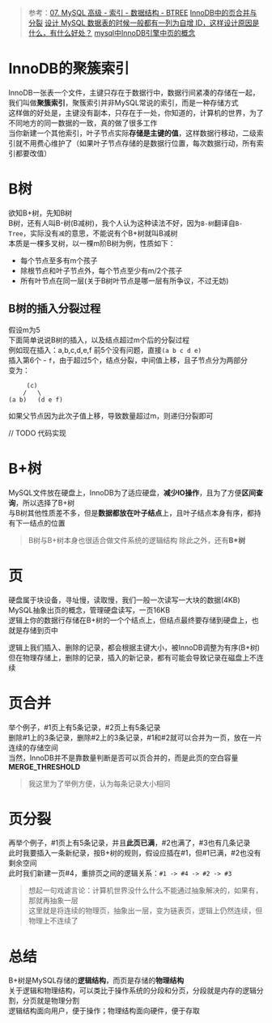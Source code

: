> 参考：[07. MySQL 高级 - 索引 - 数据结构 - BTREE](https://b23.tv/JRHzHX)
> [InnoDB中的页合并与分裂](https://zhuanlan.zhihu.com/p/98818611)
> [设计 MySQL 数据表的时候一般都有一列为自增 ID，这样设计原因是什么，有什么好处？](https://www.zhihu.com/question/28703540/answer/494072901)
> [mysql中InnoDB引擎中页的概念](https://segmentfault.com/a/1190000008545713)

# InnoDB的聚簇索引
InnoDB一张表一个文件，主键只存在于数据行中，数据行间紧凑的存储在一起，我们叫做**聚簇索引**，聚簇索引并非MySQL常说的索引，而是一种存储方式  
这样做的好处是，主键没有副本，只存在于一处，你知道的，计算机的世界，为了不同地方的同一数据的一致，真的做了很多工作  
当你新建一个其他索引，叶子节点实际**存储是主键的值**，这样数据行移动，二级索引就不用费心维护了（如果叶子节点存储的是数据行位置，每次数据行动，所有索引都要改值）  



# B树
欲知B+树，先知B树  
B树，还有人叫B-树(B减树)，我个人认为这种读法不好，因为`B-树`翻译自`B-Tree`，实际没有`减`的意思，不能说有个B+树就叫B减树  
本质是一棵多叉树，以一棵m阶B树为例，性质如下：
- 每个节点至多有m个孩子
- 除根节点和叶子节点外，每个节点至少有m/2个孩子
- 所有叶节点在同一层(关于B树叶节点是哪一层有所争议，不过无妨)

## B树的插入分裂过程
假设m为5  
下面简单说说B树的插入，以及结点超过m个后的分裂过程  
例如现在插入：a,b,c,d,e,f
前5个没有问题，直接`(a b c d e)`  
插入第6个 - `f`，由于超过5个，结点分裂，中间值上移，且子节点分为两部分  
变为：
```
     (c)
    /   \
(a b)   (d e f)
```
如果父节点因为此次子值上移，导致数量超过m，则递归分裂即可

// TODO 代码实现


# B+树
MySQL文件放在硬盘上，InnoDB为了适应硬盘，**减少IO操作**，且为了方便**区间查询**，所以选择了B+树  
与B树其他性质差不多，但是**数据都放在叶子结点**上，且叶子结点本身有序，都持有下一结点的位置  

> B树与B+树本身也很适合做文件系统的逻辑结构
> 除此之外，还有**B*树**


# 页
硬盘属于块设备，寻址慢，读取慢，我们一般一次读写一大块的数据(4KB)  
MySQL抽象出页的概念，管理硬盘读写，一页16KB  
逻辑上你的数据行存储在B+树的一个个结点上，但结点最终要存储到硬盘上，也就是存储到页中  

逻辑上我们插入、删除的记录，都会根据主键大小，被InnoDB调整为有序(B+树)  
但在物理存储上，删除的记录，插入的新记录，都有可能会导致记录在磁盘上不连续  

# 页合并
举个例子，#1页上有5条记录，#2页上有5条记录  
删除#1上的3条记录，删除#2上的3条记录，#1和#2就可以合并为一页，放在一片连续的存储空间  
当然，InnoDB并不是靠数量判断是否可以页合并的，而是此页的空白容量**MERGE_THRESHOLD**  

> 我这里为了举例方便，认为每条记录大小相同  

# 页分裂
再举个例子，#1页上有5条记录，并且**此页已满**，#2也满了，#3也有几条记录    
此时我要插入一条新纪录，按B+树的规则，假设应插在#1，但#1已满，#2也没有剩余空间  
此时我们新建一页#4，重排页之间的逻辑关系：`#1 -> #4 -> #2 -> #3`
> 想起一句戏谑言论：计算机世界没什么什么不能通过抽象解决的，如果有，那就再抽象一层  
> 这里就是将连续的物理页，抽象出一层，变为链表页，逻辑上仍然连续，但物理上不连续了



# 总结
B+树是MySQL存储的**逻辑结构**，而页是存储的**物理结构**  
关于逻辑和物理结构，可以类比于操作系统的分段和分页，分段就是内存的逻辑分割，分页就是物理分割  
逻辑结构面向用户，便于操作；物理结构面向硬件，便于存取  

